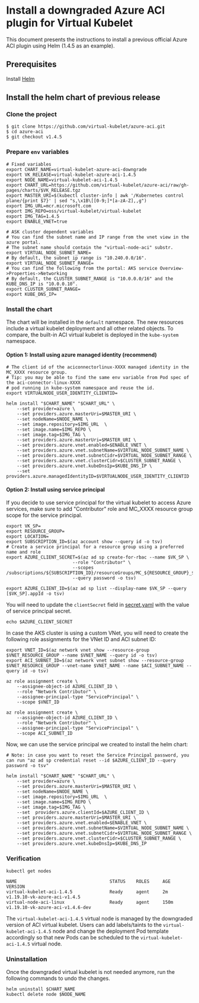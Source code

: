 # Install a downgraded Azure ACI plugin for Virtual Kubelet

This document presents the instructions to install a previous official Azure ACI plugin using Helm (1.4.5 as an example).

## Prerequisites

Install [Helm](https://helm.sh/docs/intro/quickstart/#install-helm)

## Install the helm chart of previous release

### Clone the project

```shell
$ git clone https://github.com/virtual-kubelet/azure-aci.git
$ cd azure-aci
$ git checkout v1.4.5
```

### Prepare `env` variables

```shell
# Fixed variables
export CHART_NAME=virtual-kubelet-azure-aci-downgrade
export VK_RELEASE=virtual-kubelet-azure-aci-1.4.5
export NODE_NAME=virtual-kubelet-aci-1.4.5
export CHART_URL=https://github.com/virtual-kubelet/azure-aci/raw/gh-pages/charts/$VK_RELEASE.tgz
export MASTER_URI=$(kubectl cluster-info | awk '/Kubernetes control plane/{print $7}' | sed "s,\x1B\[[0-9;]*[a-zA-Z],,g")
export IMG_URL=mcr.microsoft.com
export IMG_REPO=oss/virtual-kubelet/virtual-kubelet
export IMG_TAG=1.4.5
export ENABLE_VNET=true

# ASK cluster dependent variables
# You can find the subnet name and IP range from the vnet view in the azure portal.
# The subnet name should contain the "virtual-node-aci" substr.
export VIRTUAL_NODE_SUBNET_NAME=
# By default, the subnet ip range is "10.240.0.0/16".
export VIRTUAL_NODE_SUBNET_RANGE=
# You can find the following from the portal: AKS service Overview->Properties->Networking
# By default, the CLUSTER_SUBNET_RANGE is "10.0.0.0/16" and the KUBE_DNS_IP is "10.0.0.10".
export CLUSTER_SUBNET_RANGE=
export KUBE_DNS_IP=
```

### Install the chart

The chart will be installed in the `default` namespace. The new resources include a virtual kubelet deployment and all other
related objects. To compare, the built-in ACI virtual kubelet is deployed in the `kube-system` namespace.

#### Option 1: Install using azure managed identity (recommend)

```shell
# The client id of the aciconnectorlinux-XXXX managed identity in the MC_XXXX resource group.
# Tip: you may be able to find the same env variable from Pod spec of the aci-connector-linux-XXXX 
# pod running in kube-system namespace and reuse the id.
export VIRTUALNODE_USER_IDENTITY_CLIENTID=

helm install "$CHART_NAME" "$CHART_URL" \
    --set provider=azure \
    --set providers.azure.masterUri=$MASTER_URI \
    --set nodeName=$NODE_NAME \
    --set image.repository=$IMG_URL  \
    --set image.name=$IMG_REPO \
    --set image.tag=$IMG_TAG \
    --set providers.azure.masterUri=$MASTER_URI \
    --set providers.azure.vnet.enabled=$ENABLE_VNET \
    --set providers.azure.vnet.subnetName=$VIRTUAL_NODE_SUBNET_NAME \
    --set providers.azure.vnet.subnetCidr=$VIRTUAL_NODE_SUBNET_RANGE \
    --set providers.azure.vnet.clusterCidr=$CLUSTER_SUBNET_RANGE \
    --set providers.azure.vnet.kubeDnsIp=$KUBE_DNS_IP \
    --set providers.azure.managedIdentityID=$VIRTUALNODE_USER_IDENTITY_CLIENTID

```

#### Option 2: Install using service principal 

If you decide to use service principal for the virtual kubelet to access Azure services,
make sure to add "Contributor" role and MC_XXXX resource group scope for the service principal.

```shell
export VK_SP=
export RESOURCE_GROUP=
export LOCATION=
export SUBSCRIPTION_ID=$(az account show --query id -o tsv)
# Create a service principal for a resource group using a preferred name and role
export AZURE_CLIENT_SECRET=$(az ad sp create-for-rbac --name $VK_SP \
                         --role "Contributor" \
                         --scopes /subscriptions/${SUBSCRIPTION_ID}/resourceGroups/MC_${RESOURCE_GROUP}_${RESOURCE_GROUP}_${LOCATION}\
                         --query password -o tsv)

export AZURE_CLIENT_ID=$(az ad sp list --display-name $VK_SP --query [$VK_SP].appId -o tsv)
```

You will need to update the `clientSecret` field in [secret.yaml](./../charts/virtual-kubelet/templates/secrets.yaml) with the value of service principal secret.
```shell
echo $AZURE_CLIENT_SECRET
```

In case the AKS cluster is using a custom VNet, you will need to create the following role assignments for the VNet ID and ACI subnet ID:

```shell
export VNET_ID=$(az network vnet show --resource-group $VNET_RESOURCE_GROUP --name $VNET_NAME --query id -o tsv)
export ACI_SUBNET_ID=$(az network vnet subnet show --resource-group $VNET_RESOURCE_GROUP --vnet-name $VNET_NAME --name $ACI_SUBNET_NAME --query id -o tsv)

az role assignment create \
    --assignee-object-id AZURE_CLIENT_ID \
    --role "Network Contributor" \
    --assignee-principal-type "ServicePrincipal" \
    --scope $VNET_ID

az role assignment create \
    --assignee-object-id AZURE_CLIENT_ID \
    --role "Network Contributor" \
    --assignee-principal-type "ServicePrincipal" \
    --scope ACI_SUBNET_ID
```

Now, we can use the service principal we created to install the helm chart:

```shell
# Note: in case you want to reset the Service Principal password, you can run "az ad sp credential reset --id $AZURE_CLIENT_ID --query password -o tsv"

helm install "$CHART_NAME" "$CHART_URL" \
    --set provider=azure \
    --set providers.azure.masterUri=$MASTER_URI \
    --set nodeName=$NODE_NAME \
    --set image.repository=$IMG_URL  \
    --set image.name=$IMG_REPO \
    --set image.tag=$IMG_TAG \
    --set  providers.azure.clientId=$AZURE_CLIENT_ID \
    --set providers.azure.masterUri=$MASTER_URI \
    --set providers.azure.vnet.enabled=$ENABLE_VNET \
    --set providers.azure.vnet.subnetName=$VIRTUAL_NODE_SUBNET_NAME \
    --set providers.azure.vnet.subnetCidr=$VIRTUAL_NODE_SUBNET_RANGE \
    --set providers.azure.vnet.clusterCidr=$CLUSTER_SUBNET_RANGE \
    --set providers.azure.vnet.kubeDnsIp=$KUBE_DNS_IP
```

### Verification

```shell
kubectl get nodes

NAME                                   STATUS    ROLES     AGE        VERSION
virtual-kubelet-aci-1.4.5              Ready     agent     2m         v1.19.10-vk-azure-aci-v1.4.5
virtual-node-aci-linux                 Ready     agent     150m       v1.19.10-vk-azure-aci-v1.4.6-dev
```

The `virtual-kubelet-aci-1.4.5` virtual node is managed by the downgraded version of ACI virtual kubelet.
Users can add labels/taints to the `virtual-kubelet-aci-1.4.5` node and change the deployment Pod
template accordingly so that new Pods can be scheduled to the `virtual-kubelet-aci-1.4.5` virtual node.  

### Uninstallation

Once the downgraded virtual kubelet is not needed anymore, run the following commands to undo the changes.

```shell
helm uninstall $CHART_NAME
kubectl delete node $NODE_NAME
```
